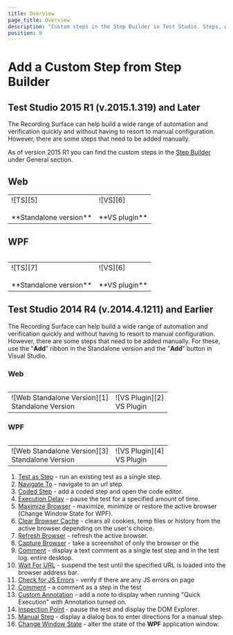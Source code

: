 ```yaml
---
title: Overview
page_title: Overview
description: "Custom steps in the Step Builder in Test Studio. Steps, which can be added only manually from the Step Buidler"
position: 0
---
```


# Add a Custom Step from Step Builder #

## Test Studio 2015 R1 (v.2015.1.319) and Later ##

The Recording Surface can help build a wide range of automation and verification quickly and without having to resort to manual configuration. However, there are some steps that need to be added manually.

As of version 2015 R1 you can find the custom steps in the <a href="/getting-started/test-recording/step-suggestions" target="_blank">Step Builder</a> under General section.

## Web ##

<table id="no-table">
	<tr>
		<td>![TS][5] <br><br>**Standalone version**</td>
		<td>![VS][6] <br><br>**VS plugin**</td>
	</tr>
<table>

## WPF ##

<table id="no-table">
	<tr>
		<td>![TS][7] <br><br>**Standalone version**</td>
		<td>![VS][6] <br><br>**VS plugin**</td>
	</tr>
<table>

## Test Studio 2014 R4 (v.2014.4.1211) and Earlier ##

The Recording Surface can help build a wide range of automation and verification quickly and without having to resort to manual configuration. However, there are some steps that need to be added manually. For these, use the "**Add**" ribbon in the Standalone version and the "**Add**" button in Visual Studio.

### Web ###

<table id="no-table">
<tr>
	<td>![Web Standalone Version][1] <br> Standalone Version</td>
	<td>![VS Plugin][2] <br> VS Plugin</td>
</tr>
<table>

### WPF ###

<table id="no-table">
<tr>
	<td>![Web Standalone Version][3] <br> Standalone Version</td>
	<td>![VS Plugin][4] <br> VS Plugin</td>
</tr>
<table>

1. [Test as Step](/features/custom-steps/test-as-step) - run an existing test as a single step.
1. [Navigate To](/features/custom-steps/navigate-to) - navigate to an url step.
1. [Coded Step](/features/custom-steps/script-step) - add a coded step and open the code editor.
1. [Execution Delay](/features/custom-steps/execution-delay) - pause the test for a specified amount of time.
1. [Maximize Browser](/features/custom-steps/maximize-browser) - maximize, minimize or restore the active browser (Change Window State for WPF).
1. [Clear Browser Cache](/features/custom-steps/clear-browser-cache) - clears all cookies, temp files or history from the active browser depending on the user's choice. 
1. [Refresh Browser](/features/custom-steps/browser-refresh) - refresh the active browser.
1. [Capture Browser](/features/custom-steps/capture) - take a screenshot of only the browser or the 
1. [Comment](/features/custom-steps/comment) - display a text comment as a single test step and in the test log.
entire desktop.
1. [Wait For URL](/features/custom-steps/wait-for-url) - suspend the test until the specified URL is loaded into the browser address bar.
1. [Check for JS Errors](/features/custom-steps/check-js-errors) - verify if there are any JS errors on page 
1. [Comment](/features/custom-steps/comment) - a comment as a step in the test
1. [Custom Annotation](/features/custom-steps/custom-annotation) - add a note to display when running "Quick Execution" with Annotation turned on.
1. [Inspection Point](/features/custom-steps/inspection-point) - pause the test and display the DOM Explorer.
1. [Manual Step](/features/custom-steps/manual-step) - display a dialog box to enter directions for a manual step.
1. [Change Window State](/features/custom-steps/change-window-state) - alter the state of the **WPF** application window. 

[1]: /img/features/custom-steps/overview/fig1.png
[2]: /img/features/custom-steps/overview/fig2.png
[3]: /img/features/custom-steps/overview/fig3.png
[4]: /img/features/custom-steps/overview/fig4.png
[5]: /img/features/custom-steps/overview/fig5.png
[6]: /img/features/custom-steps/overview/fig6.png
[7]: /img/features/custom-steps/overview/fig7.png